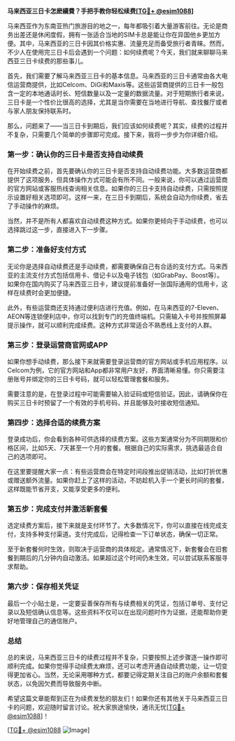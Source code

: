 **马来西亚三日卡怎麽續費？手把手教你轻松续费[[TG💪+ @esim1088](https://t.me/s/esim1088)]**

马来西亚作为东南亚热门旅游目的地之一，每年都吸引着大量游客前往。无论是商务出差还是休闲度假，拥有一张适合当地的SIM卡总是能让你在异国他乡更加方便。其中，马来西亚的三日卡因其价格实惠、流量充足而备受旅行者青睐。然而，不少人在使用完三日卡后会遇到一个问题：如何续费呢？今天，我们就来聊聊马来西亚三日卡续费的那些事儿。

首先，我们需要了解马来西亚三日卡的基本信息。马来西亚的三日卡通常由各大电信运营商提供，比如Celcom、DiGi和Maxis等。这些运营商提供的三日卡一般包含一定的本地通话时长、短信数量以及一定量的数据流量。对于短期旅行者来说，三日卡是一个性价比很高的选择，尤其是当你需要在当地进行导航、查找餐厅或者与家人朋友保持联系时。

那么，问题来了——当三日卡到期后，我们应该如何续费呢？其实，续费的过程并不复杂，只需要几个简单的步骤即可完成。接下来，我将一步步为你详细介绍。

### **第一步：确认你的三日卡是否支持自动续费**
在开始续费之前，首先要确认你的三日卡是否支持自动续费功能。大多数运营商都提供了这项服务，但具体操作方式可能会有所不同。一般来说，你可以通过运营商的官方网站或客服热线查询相关信息。如果你的三日卡支持自动续费，只需按照提示设置好相关选项即可。这样一来，在三日卡到期后，系统会自动为你续费，省去了手动操作的麻烦。

当然，并不是所有人都喜欢自动续费这种方式。如果你更倾向于手动续费，也可以选择跳过这一步，直接进入下一步骤。

### **第二步：准备好支付方式**
无论你是选择自动续费还是手动续费，都需要确保自己有合适的支付方式。马来西亚的主流支付方式包括信用卡、借记卡以及电子钱包（如GrabPay、Boost等）。如果你在国内购买了马来西亚三日卡，建议提前准备好一张国际通用的信用卡，这样在续费时会更加便捷。

此外，有些运营商还支持通过便利店进行充值。例如，在马来西亚的7-Eleven、AEON等连锁便利店中，你可以找到专门的充值终端机。只需输入卡号并按照屏幕提示操作，就可以顺利完成续费。这种方式非常适合不熟悉线上支付的人群。

### **第三步：登录运营商官网或APP**
如果你想手动续费，那么接下来就需要登录运营商的官方网站或手机应用程序。以Celcom为例，它的官方网站和App都非常用户友好，界面清晰易懂。你只需要注册账号并绑定你的三日卡号码，就可以轻松管理套餐和服务。

需要注意的是，在登录过程中可能需要输入验证码或短信验证。因此，请确保你在购买三日卡时预留了一个有效的手机号码，并且能够及时接收短信通知。

### **第四步：选择合适的续费方案**
登录成功后，你会看到各种可供选择的续费方案。这些方案通常分为不同期限和价格区间，比如5天、7天甚至一个月的套餐。根据自己的实际需求，挑选最适合自己的选项即可。

在这里要提醒大家一点：有些运营商会在特定时间段推出促销活动，比如打折优惠或赠送额外流量。如果你赶上了这样的活动，不妨趁机入手一个更长时间的套餐，这样既能节省开支，又能享受更多的便利。

### **第五步：完成支付并激活新套餐**
选定续费方案后，接下来就是支付环节了。大多数情况下，你可以直接在线完成支付，支持多种支付渠道。支付完成后，记得检查一下订单状态，确保一切正常。

至于新套餐何时生效，则取决于运营商的具体规定。通常情况下，新套餐会在旧套餐到期后的几分钟内自动激活。如果超过这个时间仍未生效，可以尝试联系客服寻求帮助。

### **第六步：保存相关凭证**
最后一个小贴士是，一定要妥善保存所有与续费相关的凭证，包括订单号、支付记录以及短信确认信息等。这些资料不仅可以在出现问题时作为证据，还能帮助你更好地管理自己的通信账户。

### **总结**
总的来说，马来西亚三日卡的续费过程并不复杂，只要按照上述步骤逐一操作即可顺利完成。如果你觉得手动续费太麻烦，还可以考虑开通自动续费功能，让一切变得更加省心。当然，无论采用哪种方式，都要记得定期关注自己的账户余额和套餐状态，以免因欠费而导致服务中断。

希望这篇文章能帮到正在为续费发愁的朋友们！如果你还有其他关于马来西亚三日卡的问题，欢迎随时留言讨论。祝大家旅途愉快，通讯无忧[[TG💪+ @esim1088](https://t.me/s/esim1088)]！

[[TG💪+ @esim1088](https://t.me/s/esim1088) ![Image](https://i.postimg.cc/4NQfJmqS/Snipaste-2025-05-13-00-14-12.png)]